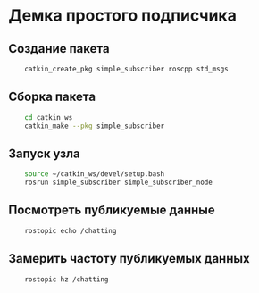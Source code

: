 # Демка простого подписчика

## Создание пакета

```bash
    catkin_create_pkg simple_subscriber roscpp std_msgs
```

## Сборка пакета

```bash
    cd catkin_ws
    catkin_make --pkg simple_subscriber 
```

## Запуск узла

```bash
    source ~/catkin_ws/devel/setup.bash
    rosrun simple_subscriber simple_subscriber_node
```

## Посмотреть публикуемые данные

```bash
    rostopic echo /chatting
```

## Замерить частоту публикуемых данных

```bash
    rostopic hz /chatting
```
